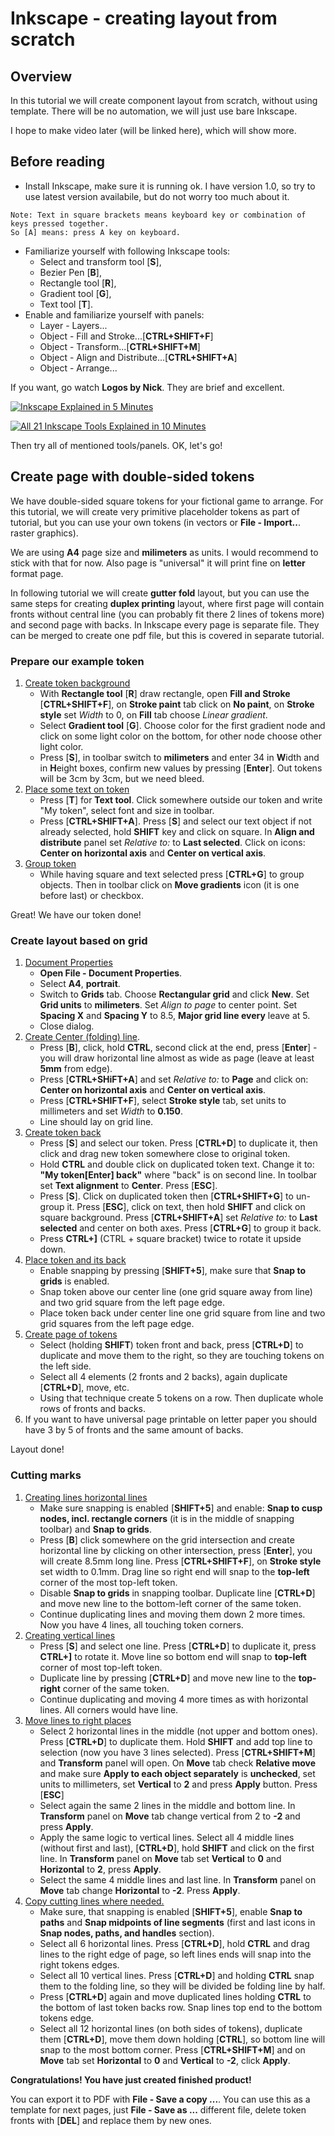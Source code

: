# Inkscape - creating layout from scratch

## Overview

In this tutorial we will create component layout from scratch, without using template. There will be no automation, we will just use bare Inkscape.

I hope to make video later (will be linked here), which will show more.

## Before reading

* Install Inkscape, make sure it is running ok. I have version 1.0, so try to use latest version availabile, but do not worry too much about it.

```
Note: Text in square brackets means keyboard key or combination of keys pressed together. 
So [A] means: press A key on keyboard.
```

* Familiarize yourself with following Inkscape tools:
    - Select and transform tool [**S**],
    - Bezier Pen [**B**],
    - Rectangle tool [**R**],
    - Gradient tool [**G**],
    - Text tool [**T**].
* Enable and familiarize yourself with panels:
    - Layer - Layers...
    - Object - Fill and Stroke...[**CTRL+SHIFT+F**]
    - Object - Transform...[**CTRL+SHIFT+M**]
    - Object - Align and Distribute...[**CTRL+SHIFT+A**]
    - Object - Arrange...

If you want, go watch **Logos by Nick**. They are brief and excellent.

[![Inkscape Explained in 5 Minutes](https://img.youtube.com/vi/pa6a7oz7vEE/hqdefault.jpg)](https://www.youtube.com/watch?v=pa6a7oz7vEE)

[![All 21 Inkscape Tools Explained in 10 Minutes](https://img.youtube.com/vi/qq7HsMvEVmU/hqdefault.jpg)](https://www.youtube.com/watch?v=qq7HsMvEVmU)

Then try all of mentioned tools/panels. OK, let's go!

## Create page with double-sided tokens

We have double-sided square tokens for your fictional game to arrange. For this tutorial, we will create very primitive placeholder tokens as part of tutorial, but you can use your own tokens (in vectors or **File - Import..**. raster graphics).

We are using **A4** page size and **milimeters** as units. I would recommend to stick with that for now. Also page is "universal" it will print fine on **letter** format page.

In following tutorial we will create **gutter fold** layout, but you can use the same steps for creating **duplex printing** layout, where first page will contain fronts without central line (you can probably fit there 2 lines of tokens more) and second page with backs. In Inkscape every page is separate file. They can be merged to create one pdf file, but this is covered in separate tutorial.

### Prepare our example token

1. <ins>Create token background</ins>
    * With **Rectangle tool** [**R**] draw rectangle, open **Fill and Stroke** [**CTRL+SHIFT+F**], on **Stroke paint** tab click on **No paint**, on **Stroke style** set *Width* to 0, on **Fill** tab choose *Linear gradient*. 
    * Select **Gradient tool** [**G**]. Choose color for the first gradient node and click on some light color on the bottom, for other node choose other light color. 
    * Press [**S**], in toolbar switch to **milimeters** and enter 34 in **W**idth and in **H**eight boxes, confirm new values by pressing [**Enter**]. Out tokens will be 3cm by 3cm, but we need bleed.
2. <ins>Place some text on token</ins>
    * Press [**T**] for **Text tool**. Click somewhere outside our token and write "My token", select font and size in toolbar. 
    * Press [**CTRL+SHIFT+A**]. Press [**S**] and select our text object if not already selected, hold **SHIFT** key and click on square. In **Align and distribute** panel set *Relative to:* to **Last selected**. Click on icons: **Center on horizontal axis** and **Center on vertical axis**.
3. <ins>Group token</ins>
    * While having square and text selected press [**CTRL+G**] to group objects. Then in toolbar click on **Move gradients** icon (it is one before last) or checkbox.

Great! We have our token done!

### Create layout based on grid

1. <ins>Document Properties</ins>
    * **Open File - Document Properties**. 
    * Select **A4**, **portrait**.
    * Switch to **Grids** tab. Choose **Rectangular grid** and click **New**. Set **Grid units** to **milimeters**. Set *Align to page* to center point. Set **Spacing X** and **Spacing Y** to 8.5, **Major grid line every** leave at 5. 
    * Close dialog.
2. <ins>Create Center (folding) line</ins>.
    * Press [**B**], click, hold **CTRL**, second click at the end, press [**Enter**] - you will draw horizontal line almost as wide as page (leave at least **5mm** from edge).
    * Press [**CTRL+SHiFT+A**] and set *Relative to:* to **Page** and click on:  **Center on horizontal axis** and **Center on vertical axis**.
    * Press [**CTRL+SHIFT+F**], select **Stroke style** tab, set units to millimeters and set *Width* to **0.150**. 
    * Line should lay on grid line.
3. <ins>Create token back</ins>
    * Press [**S**] and select our token. Press [**CTRL+D**] to duplicate it, then click and drag new token somewhere close to original token. 
    * Hold **CTRL** and double click on duplicated token text. Change it to: **"My token[Enter] back"** where "back" is on second line. In toolbar set **Text alignment** to **Center**. Press [**ESC**].
    * Press [**S**]. Click on duplicated token then [**CTRL+SHIFT+G**] to un-group it. Press [**ESC**], click on text, then hold **SHIFT** and click on square background. Press [**CTRL+SHIFT+A**] set *Relative to:* to **Last selected** and center on both axes. Press [**CTRL+G**] to group it back. 
    * Press **CTRL+]** (CTRL + square bracket) twice to rotate it upside down.
4. <ins>Place token and its back</ins> 
    * Enable snapping by pressing [**SHIFT+5**], make sure that **Snap to grids** is enabled. 
    * Snap token above our center line (one grid square away from line) and two grid square from the left page edge.
    * Place token back under center line one grid square from line and two grid squares from the left page edge.
5. <ins>Create page of tokens</ins>
    * Select (holding **SHIFT**) token front and back, press [**CTRL+D**] to duplicate and move them to the right, so they are touching tokens on the left side. 
    * Select all 4 elements (2 fronts and 2 backs), again duplicate [**CTRL+D**], move, etc. 
    * Using that technique create 5 tokens on a row. Then duplicate whole rows of fronts and backs.
6. If you want to have universal page printable on letter paper you should have 3 by 5 of fronts and the same amount of backs.

Layout done!

### Cutting marks

1. <ins>Creating lines horizontal lines</ins>
    * Make sure snapping is enabled [**SHIFT+5**] and enable: **Snap to cusp nodes, incl. rectangle corners** (it is in the middle of snapping toolbar) and **Snap to grids**.
    * Press [**B**] click somewhere on the grid intersection and create horizontal line by clicking on other intersection, press [**Enter**], you will create 8.5mm long line. Press [**CTRL+SHIFT+F**], on **Stroke style** set width to 0.1mm. Drag line so right end will snap to the **top-left** corner of the most top-left token. 
    * Disable **Snap to grids** in snapping toolbar. Duplicate line [**CTRL+D**] and move new line to the bottom-left corner of the same token.
    * Continue duplicating lines and moving them down 2 more times. Now you have 4 lines, all touching token corners.
2. <ins>Creating vertical lines</ins>
    * Press [**S**] and select one line. Press [**CTRL+D**] to duplicate it, press **CTRL+]** to rotate it. Move line so bottom end will snap to **top-left** corner of most top-left token.
    * Duplicate line by pressing [**CTRL+D**] and move new line to the **top-right** corner of the same token.
    * Continue duplicating and moving 4 more times as with horizontal lines. All corners would have line.
3. <ins>Move lines to right places</ins>
    * Select 2 horizontal lines in the middle (not upper and bottom ones). Press [**CTRL+D**] to duplicate them. Hold **SHIFT** and add top line to selection (now you have 3 lines selected). Press [**CTRL+SHIFT+M**] and **Transform** panel will open. On **Move** tab check **Relative move** and make sure **Apply to each object separately** is **unchecked**, set units to millimeters, set **Vertical** to **2** and press **Apply** button. Press [**ESC**]
    * Select again the same 2 lines in the middle and bottom line. In **Transform** panel on **Move** tab change vertical from 2 to **-2** and press **Apply**.
    * Apply the same logic to vertical lines. Select all 4 middle lines (without first and last), [**CTRL+D**], hold **SHIFT** and click on the first line. In **Transform** panel on **Move** tab set **Vertical** to **0** and **Horizontal** to **2**, press **Apply**.
    * Select the same 4 middle lines and last line. In **Transform** panel on **Move** tab change **Horizontal** to **-2**. Press **Apply**.
4. <ins>Copy cutting lines where needed.</ins>
    * Make sure, that snapping is enabled [**SHIFT+5**], enable **Snap to paths** and **Snap midpoints of line segments** (first and last icons in **Snap nodes, paths, and handles** section).
    * Select all 6 horizontal lines. Press [**CTRL+D**], hold **CTRL** and drag lines to the right edge of page, so left lines ends will snap into the right tokens edges.
    * Select all 10 vertical lines. Press [**CTRL+D**] and holding **CTRL** snap them to the folding line, so they will be divided be folding line by half.
    * Press [**CTRL+D**] again and move duplicated lines holding **CTRL** to the bottom of last token backs row. Snap lines top end to the bottom tokens edge.
    * Select all 12 horizontal lines (on both sides of tokens), duplicate them [**CTRL+D**], move them down holding [**CTRL**], so bottom line will snap to the most bottom corner. Press [**CTRL+SHIFT+M**] and on **Move** tab set **Horizontal** to **0** and **Vertical** to **-2**, click **Apply**.

**Congratulations! You have just created finished product!**

You can export it to PDF with **File - Save a copy ...**. You can use this as a template for next pages, just **File - Save as ...** different file, delete token fronts with [**DEL**] and replace them by new ones.
